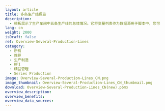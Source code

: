 ```yaml
---
layout: article
title: 多条生产线概览
description: 
  - 模板展示了生产车间中五条生产线的总体情况。它将变量列表作为数据源用于脚本中，您可以用自己的数据源对其进行替换。在“条件式属性调整”功能的帮助下，看板中的元素可对各产线当前状态作出反应，并相对应地使用不同颜色。
lang: cn
weight: 2000
isDraft: false
ref: Overview-Several-Production-Lines
category:
  - 所有
  - 推荐
  - 生产制造
  - KPI
  - 精益管理
  - Series Production
image: Overview-Several-Production-Lines_CN.png
image_thumbnail: Overview-Several-Production-Lines_CN_thumbnail.png
download: Overview-Several-Production-Lines_CN(new).pbmx
overview_description:
overview_benefits:
overview_data_sources:
---
```

